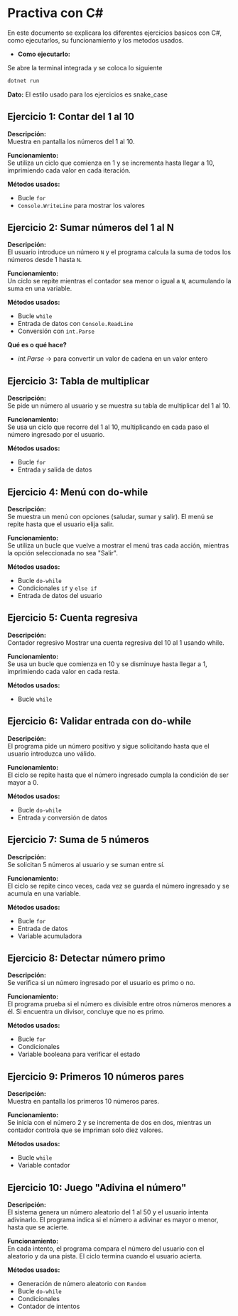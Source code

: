 # Practiva con C#

En este documento se explicara los diferentes ejercicios basicos con C#, como ejecutarlos, su funcionamiento y los metodos usados.

- **Como ejecutarlo:**

Se abre la terminal integrada y se coloca lo siguiente

```bash
dotnet run
```

**Dato:**
El estilo usado para los ejercicios es snake_case


## Ejercicio 1: Contar del 1 al 10
**Descripción:**  
Muestra en pantalla los números del 1 al 10.  

**Funcionamiento:**  
Se utiliza un ciclo que comienza en 1 y se incrementa hasta llegar a 10, imprimiendo cada valor en cada iteración.  

**Métodos usados:**  
- Bucle `for`  
- `Console.WriteLine` para mostrar los valores  


## Ejercicio 2: Sumar números del 1 al N
**Descripción:**  
El usuario introduce un número `N` y el programa calcula la suma de todos los números desde 1 hasta `N`.  

**Funcionamiento:**  
Un ciclo se repite mientras el contador sea menor o igual a `N`, acumulando la suma en una variable.  

**Métodos usados:**  
- Bucle `while`  
- Entrada de datos con `Console.ReadLine`  
- Conversión con `int.Parse`  

**Qué es o qué hace?**
- _int.Parse_ -> para convertir un valor de cadena en un valor entero


## Ejercicio 3: Tabla de multiplicar
**Descripción:**  
Se pide un número al usuario y se muestra su tabla de multiplicar del 1 al 10.  

**Funcionamiento:**  
Se usa un ciclo que recorre del 1 al 10, multiplicando en cada paso el número ingresado por el usuario.  

**Métodos usados:**  
- Bucle `for`  
- Entrada y salida de datos  


## Ejercicio 4: Menú con do-while
**Descripción:**  
Se muestra un menú con opciones (saludar, sumar y salir). El menú se repite hasta que el usuario elija salir.  

**Funcionamiento:**  
Se utiliza un bucle que vuelve a mostrar el menú tras cada acción, mientras la opción seleccionada no sea "Salir".  

**Métodos usados:**  
- Bucle `do-while`  
- Condicionales `if` y `else if`  
- Entrada de datos del usuario  


## Ejercicio 5: Cuenta regresiva
**Descripción:**  
Contador regresivo Mostrar una cuenta regresiva del 10 al 1 usando while.  

**Funcionamiento:**  
Se usa un bucle que comienza en 10 y se disminuye hasta llegar a 1, imprimiendo cada valor en cada resta.  

**Métodos usados:**  
- Bucle `while`  


## Ejercicio 6: Validar entrada con do-while
**Descripción:**  
El programa pide un número positivo y sigue solicitando hasta que el usuario introduzca uno válido.  

**Funcionamiento:**  
El ciclo se repite hasta que el número ingresado cumpla la condición de ser mayor a 0.  

**Métodos usados:**  
- Bucle `do-while`  
- Entrada y conversión de datos  


## Ejercicio 7: Suma de 5 números
**Descripción:**  
Se solicitan 5 números al usuario y se suman entre sí.  

**Funcionamiento:**  
El ciclo se repite cinco veces, cada vez se guarda el número ingresado y se acumula en una variable.  

**Métodos usados:**  
- Bucle `for`  
- Entrada de datos  
- Variable acumuladora  


## Ejercicio 8: Detectar número primo
**Descripción:**  
Se verifica si un número ingresado por el usuario es primo o no.  

**Funcionamiento:**  
El programa prueba si el número es divisible entre otros números menores a él. Si encuentra un divisor, concluye que no es primo.  

**Métodos usados:**  
- Bucle `for`  
- Condicionales  
- Variable booleana para verificar el estado  


## Ejercicio 9: Primeros 10 números pares
**Descripción:**  
Muestra en pantalla los primeros 10 números pares.  

**Funcionamiento:**  
Se inicia con el número 2 y se incrementa de dos en dos, mientras un contador controla que se impriman solo diez valores.  

**Métodos usados:**  
- Bucle `while`  
- Variable contador  


## Ejercicio 10: Juego "Adivina el número"
**Descripción:**  
El sistema genera un número aleatorio del 1 al 50 y el usuario intenta adivinarlo. El programa indica si el número a adivinar es mayor o menor, hasta que se acierte.  

**Funcionamiento:**  
En cada intento, el programa compara el número del usuario con el aleatorio y da una pista. El ciclo termina cuando el usuario acierta.  

**Métodos usados:**  
- Generación de número aleatorio con `Random`  
- Bucle `do-while`  
- Condicionales  
- Contador de intentos  
